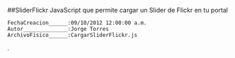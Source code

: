 
##SliderFlickr
JavaScript que permite cargar un Slider de Flickr en tu portal

	FechaCreacion______:09/10/2012 12:00:00 a.m.
	Autor______________:Jorge Torres
	ArchivoFisico______:CargarSliderFlickr.js



.
